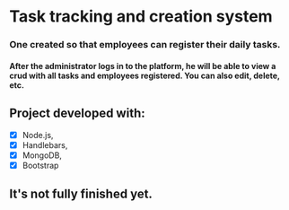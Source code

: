 
# Task tracking and creation system
### One created so that employees can register their daily tasks.
#### After the administrator logs in to the platform, he will be able to view a crud with all tasks and employees registered. You can also edit, delete, etc.

## Project developed with:
- [x] Node.js,
- [x] Handlebars,
- [x] MongoDB,
- [x] Bootstrap

## It's not fully finished yet.
